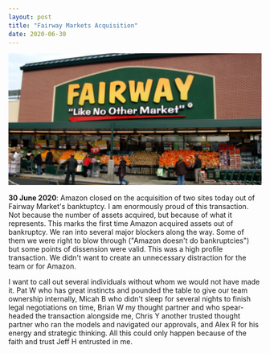 ```yaml
---
layout: post
title: "Fairway Markets Acquisition"
date: 2020-06-30
---
```


<p><img src="/static/img/Fairway.png" width="650"></p>
							
<p><b>30 June 2020</b>: Amazon closed on the acquisition of two sites today out of Fairway Market's banktuptcy.  
I am enormously proud of this transaction.  Not because the number of assets acquired, but because 
				of what it represents.  This marks the first time Amazon acquired assets out of bankruptcy. 
				We ran into several major blockers along the way.  Some of them we were right to blow through 
				("Amazon doesn't do bankruptcies") but some points of dissension were valid.  This was a high profile transaction.  We didn't want to
				create an unnecessary distraction for the team or for Amazon.
				</p>
<p> I want to call out several individuals without whom
				we would not have made it.  Pat W who has great instincts and pounded the table to give our team ownership
				internally, Micah B who didn't sleep for several nights to finish legal negotiations on time, Brian W my thought 
				partner and who spear-headed the transaction alongside me, Chris Y another trusted thought partner who ran the 
				models and navigated our approvals, and Alex R for his energy and strategic thinking.  All this could only 
				happen because of the faith and trust Jeff H entrusted in me. 

</p>					
